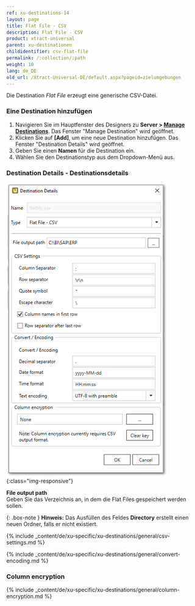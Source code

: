 ```yaml
---
ref: xu-destinations-14
layout: page
title: Flat File - CSV
description: Flat File - CSV
product: xtract-universal
parent: xu-destinationen
childidentifier: csv-flat-file
permalink: /:collection/:path
weight: 10
lang: de_DE
old_url: /Xtract-Universal-DE/default.aspx?pageid=zielumgebungen
---
```


Die Destination *Flat File* erzeugt eine generische CSV-Datei. 

### Eine Destination hinzufügen

1. Navigieren Sie im Hauptfenster des Designers zu **Server > [Manage Destinations](./ziele-verwalten)**. Das Fenster "Manage Destination" wird geöffnet.
2. Klicken Sie auf **[Add]**, um eine neue Destination hinzufügen. Das Fenster "Destination Details" wird geöffnet.
3. Geben Sie einen **Namen** für die Destination ein.
4. Wählen Sie den Destinationstyp aus dem Dropdown-Menü aus.


### Destination Details - Destinationsdetails
![CSV-Flat-Destination-Details](/img/content/xu/CSV-Flat-Destination-Details.png){:class="img-responsive"}


**File output path**<br>
Geben Sie das Verzeichnis an, in dem die Flat Files gespeichert werden sollen. 

{: .box-note }
**Hinweis:** Das Ausfüllen des Feldes **Directory** erstellt einen neuen Ordner, falls er nicht existiert.

{% include _content/de/xu-specific/xu-destinations/general/csv-settings.md %}														 

{% include _content/de/xu-specific/xu-destinations/general/convert-encoding.md %}	

### Column encryption
{% include _content/de/xu-specific/xu-destinations/general/column-encryption.md %}

